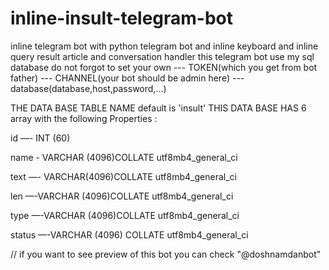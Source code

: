 # inline-insult-telegram-bot
inline telegram bot with python telegram bot and inline keyboard and inline query result article and conversation handler
this telegram bot use my sql database 
do not forgot to set your own ---   TOKEN(which you get from bot father) --- CHANNEL(your bot should be admin here) --- database(database,host,password,...)

THE DATA BASE TABLE NAME default is 'insult'
THIS DATA BASE HAS 6 array with the following Properties : 

id  —- INT (60)

name - VARCHAR (4096)COLLATE utf8mb4_general_ci

text —- VARCHAR(4096)COLLATE utf8mb4_general_ci

len —-VARCHAR (4096)COLLATE utf8mb4_general_ci

type —-VARCHAR (4096)COLLATE utf8mb4_general_ci

status —-VARCHAR (4096) COLLATE utf8mb4_general_ci


// if you want to see preview of this bot you can check "@doshnamdanbot"
